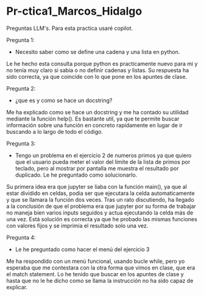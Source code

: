 # Pr-ctica1_Marcos_Hidalgo

Preguntas LLM's. Para esta practica usaré copilot.

Pregunta 1:

- Necesito saber como se define una cadena y una lista en python.

Le he hecho esta consulta porque python es practicamente nuevo para mi y no tenía muy claro si sabia o no definir cadenas y listas. Su respuesta ha sido correcta, ya que coincide con lo que pone en los apuntes de clase.

Pregunta 2: 

- ¿que es y como se hace un docstring?

Me ha explicado como se hace un docstring y me ha contado su utilidad mediante la función help(). Es bastante util, ya que te permite buscar información sobre una función en concreto rapidamente en lugar de ir buscando a lo largo de todo el código.

Pregunta 3: 

- Tengo un problema en el ejercicio 2 de numeros primos ya que quiero que el usuario pueda meter el valor del límite de la lista de primos por teclado, pero al mostrar por pantalla me muestra el resultado por duplicado. Le he preguntado como solucionarlo.

Su primera idea era que jupyter se liaba con la función main(), ya que al estar dividido en celdas, podia ser que ejecutara la celda automaticamente y que se llamara la función dos veces. Tras un rato discutiendo, ha llegado a la conclusión de que el problema era que jupyter por su forma de trabajar no maneja bien varios inputs seguidos y actua ejecutando la celda más de una vez. Está solución es correcta ya que he probado las mismas funciones con valores fijos y se imprimia el resultado solo una vez. 

Pregunta 4:

- Le he preguntado como hacer el menú del ejercicio 3

Me ha respondido con un menú funcional, usando bucle while, pero yo esperaba que me contestara con la otra forma que vimos en clase, que era el match statement. Lo he tenido que buscar en los apuntes de clase y hasta que no le he dicho como se llama la instrucción no ha sido capaz de explicar.